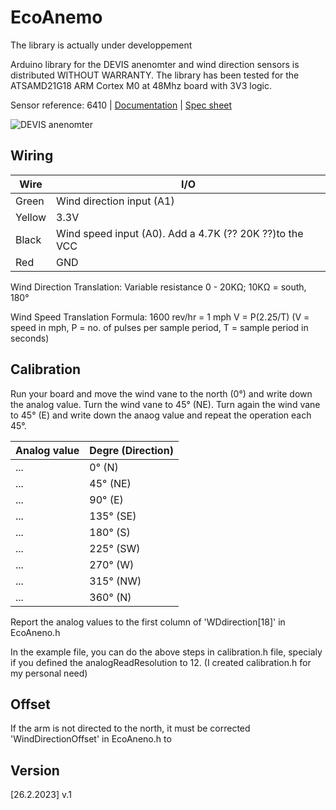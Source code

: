 # EcoAnemo

The library is actually under developpement

Arduino library for the DEVIS anenomter and wind direction sensors is distributed WITHOUT WARRANTY.
The library has been tested for the ATSAMD21G18 ARM Cortex M0 at 48Mhz board with 3V3 logic.

Sensor reference: 6410 | [Documentation](assets/07395-277_IM_6410.pdf) | [Spec sheet](assets/6410_SS.pdf)

![DEVIS anenomter](https://eco-sensors.ch/wp-content/uploads/2020/08/anemomter.jpg)

## Wiring

Wire | I/O
--- | ---
Green | Wind direction input (A1) 
Yellow | 3.3V
Black | Wind speed input (A0). Add a 4.7K (?? 20K ??)to the VCC
Red | GND

Wind Direction Translation: Variable resistance 0 - 20KΩ; 10KΩ = south, 180°

Wind Speed Translation Formula: 1600 rev/hr = 1 mph
V = P(2.25/T) (V = speed in mph, P = no. of pulses per sample period, T = sample period in seconds)



## Calibration

Run your board and move the wind vane to the north (0°) and write down the analog value. Turn the wind vane to 45° (NE). Turn again the wind vane to 45° (E) and write down the anaog value and repeat the operation each 45°.

Analog value | Degre (Direction)
--- | ---
...	| 0° (N)
... | 45° (NE)
...	| 90° (E)
... | 135° (SE)
... | 180° (S)
... | 225° (SW)
... | 270° (W)
... | 315° (NW)
... | 360° (N)

Report the analog values to the first column of 'WDdirection[18]' in EcoAneno.h

In the example file, you can do the above steps in calibration.h file, specialy if you defined the analogReadResolution to 12. (I created calibration.h for my personal need)

## Offset
If the arm is not directed to the north, it must be corrected 'WindDirectionOffset' in EcoAneno.h to 

## Version
[26.2.2023] v.1
